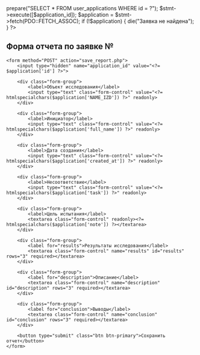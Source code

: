 <?
require("../header.php");

// Получаем ID заявки
$application_id = intval($_GET['id']);

// Подключаемся к БД
$dsn = 'mysql:host=localhost;dbname=test_db';
$username = 'root';
$password = 'root';
$pdo = new PDO($dsn, $username, $password);

// Получаем данные заявки
$stmt = $pdo->prepare("SELECT * FROM user_applications WHERE id = ?");
$stmt->execute([$application_id]);
$application = $stmt->fetch(PDO::FETCH_ASSOC);

if (!$application) {
    die("Заявка не найдена");
}
?>

<!-- Bootstrap CSS -->
<link href="https://stackpath.bootstrapcdn.com/bootstrap/4.5.2/css/bootstrap.min.css" rel="stylesheet">

<div class="container mt-4">
    <h2>Форма отчета по заявке №<?= htmlspecialchars($application['id']) ?></h2>
    
    <form method="POST" action="save_report.php">
        <input type="hidden" name="application_id" value="<?= $application['id'] ?>">
        
        <div class="form-group">
            <label>Объект исследования</label>
            <input type="text" class="form-control" value="<?= htmlspecialchars($application['NAME_IZD']) ?>" readonly>
        </div>
        
        <div class="form-group">
            <label>Инициатор</label>
            <input type="text" class="form-control" value="<?= htmlspecialchars($application['full_name']) ?>" readonly>
        </div>
        
        <div class="form-group">
            <label>Дата создания</label>
            <input type="text" class="form-control" value="<?= htmlspecialchars($application['created_at']) ?>" readonly>
        </div>
        
        <div class="form-group">
            <label>Несоответствие</label>
            <input type="text" class="form-control" value="<?= htmlspecialchars($application['task']) ?>" readonly>
        </div>
        
        <div class="form-group">
            <label>Цель испытания</label>
            <textarea class="form-control" readonly><?= htmlspecialchars($application['note']) ?></textarea>
        </div>
        
        <div class="form-group">
            <label for="results">Результаты исследования</label>
            <textarea class="form-control" name="results" id="results" rows="3" required></textarea>
        </div>
        
        <div class="form-group">
            <label for="description">Описание</label>
            <textarea class="form-control" name="description" id="description" rows="3" required></textarea>
        </div>
        
        <div class="form-group">
            <label for="conclusion">Выводы</label>
            <textarea class="form-control" name="conclusion" id="conclusion" rows="3" required></textarea>
        </div>
        
        <button type="submit" class="btn btn-primary">Сохранить отчет</button>
    </form>
</div>
